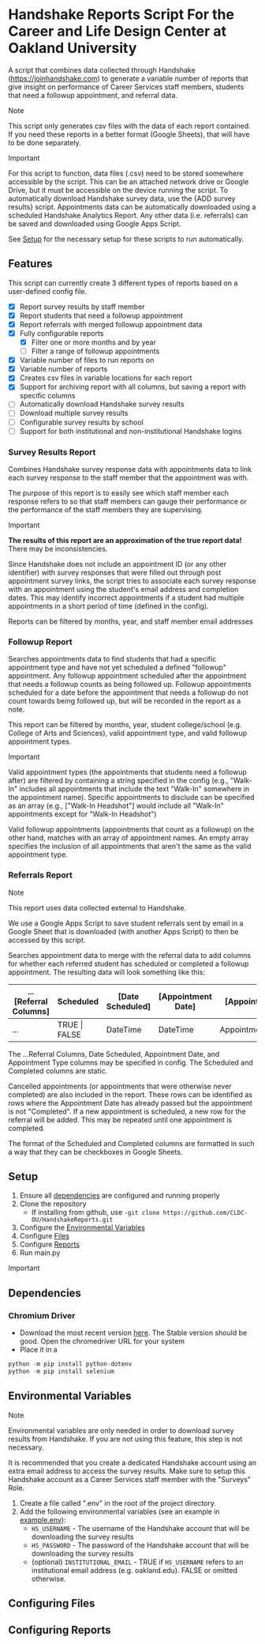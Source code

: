 # Handshake Reports Script For the Career and Life Design Center at Oakland University

A script that combines data collected through Handshake (https://joinhandshake.com) to generate a variable number of reports that give insight on performance of Career Services staff members, students that need a followup appointment, and referral data.

> [!NOTE]
>
> This script only generates csv files with the data of each report contained. If you need these reports in a better format (Google Sheets), that will have to be done separately.

> [!IMPORTANT]
>
> For this script to function, data files (.csv) need to be stored somewhere accessible by the script. This can be an attached network drive or Google Drive, but it must be accessible on the device running the script. To automatically download Handshake survey data, use the {ADD survey results} script. Appointments data can be automatically downloaded using a scheduled Handshake Analytics Report. Any other data (i.e. referrals) can be saved and downloaded using Google Apps Script.

See [Setup](#setup) for the necessary setup for these scripts to run automatically.

## Features

This script can currently create 3 different types of reports based on a user-defined config file.

- [x] Report survey results by staff member
- [x] Report students that need a followup appointment
- [x] Report referrals with merged followup appointment data
- [x] Fully configurable reports
  - [x] Filter one or more months and by year
  - [ ] Filter a range of followup appointments
- [x] Variable number of files to run reports on
- [x] Variable number of reports
- [x] Creates csv files in variable locations for each report
- [x] Support for archiving report with all columns, but saving a report with specific columns
- [ ] Automatically download Handshake survey results
- [ ] Download multiple survey results
- [ ] Configurable survey results by school
- [ ] Support for both institutional and non-institutional Handshake logins

### Survey Results Report

Combines Handshake survey response data with appointments data to link each survey response to the staff member that the appointment was with.

The purpose of this report is to easily see which staff member each response refers to so that staff members can gauge their performance or the performance of the staff members they are supervising.

> [!IMPORTANT]
>
> **The results of this report are an approximation of the true report data!** There may be inconsistencies.
>
> Since Handshake does not include an appointment ID (or any other identifier) with survey responses that were filled out through post appointment survey links, the script tries to associate each survey response with an appointment using the student's email address and completion dates. This may identify incorrect appointments if a student had multiple appointments in a short period of time (defined in the config).

Reports can be filtered by months, year, and staff member email addresses

### Followup Report

Searches appointments data to find students that had a specific appointment type and have not yet scheduled a defined "followup" appointment. Any followup appointment scheduled after the appointment that needs a followup counts as being followed up. Followup appointments scheduled for a date before the appointment that needs a followup do not count towards being followed up, but will be recorded in the report as a note.

This report can be filtered by months, year, student college/school (e.g. College of Arts and Sciences), valid appointment type, and valid followup appointment types.

> [!IMPORTANT]
>
> Valid appointment types (the appointments that students need a followup after)
> are filtered by containing a string specified in the config (e.g., "Walk-In" includes all appointments that include the text "Walk-In" somewhere in the appointment name). Specific appointments to disclude can be specified as an array (e.g., ["Walk-In Headshot"] would include all "Walk-In" appointments except for "Walk-In Headshot")
>
> Valid followup appointments (appointments that count as a followup) on the other hand, matches with an array of appointment names. An empty array specifies the inclusion of all appointments that aren't the same as the valid appointment type.

### Referrals Report

> [!NOTE]
>
> This report uses data collected external to Handshake.
>
> We use a Google Apps Script to save student referrals sent by email in a Google Sheet that is downloaded (with another Apps Script) to then be accessed by this script.

Searches appointment data to merge with the referral data to add columns for whether each referred student has scheduled or completed a followup appointment. The resulting data will look something like this:

| ...[Referral Columns] | Scheduled     | [Date Scheduled] | [Appointment Date] | [Appointment Type]  | Completed     |
| --------------------- | ------------- | ---------------- | ------------------ | ------------------- | ------------- |
| ...                   | TRUE \| FALSE | DateTime         | DateTime           | AppointmentTypeName | TRUE \| FALSE |

The ...Referral Columns, Date Scheduled, Appointment Date, and Appointment Type columns may be specified in config. The Scheduled and Completed columns are static.

Cancelled appointments (or appointments that were otherwise never completed) are also included in the report. These rows can be identified as rows where the Appointment Date has already passed but the appointment is not "Completed". If a new appointment is scheduled, a new row for the referral will be added. This may be repeated until one appointment is completed.

The format of the Scheduled and Completed columns are formatted in such a way that they can be checkboxes in Google Sheets.

## Setup

1. Ensure all [dependencies](#dependencies) are configured and running properly
2. Clone the repository
   - If installing from github, use `-git clone https://github.com/CLDC-OU/HandshakeReports.git`
3. Configure the [Environmental Variables](#environmental-variables)
4. Configure [Files](#configuring-files)
5. Configure [Reports](#configuring-reports)
6. Run main.py

> [!IMPORTANT]

## Dependencies

### Chromium Driver
- Download the most recent version [here](https://googlechromelabs.github.io/chrome-for-testing/). The Stable version should be good. Open the chromedriver URL for your system
- Place it in a 

```python
python -m pip install python-dotenv
python -m pip install selenium
```

## Environmental Variables

> [!NOTE]
>
> Environmental variables are only needed in order to download survey results from Handshake. If you are not using this feature, this step is not necessary.

It is recommended that you create a dedicated Handshake account using an extra email address to access the survey results. Make sure to setup this Handshake account as a Career Services staff member with the "Surveys" Role.

1. Create a file called ".env" in the root of the project directory.
2. Add the following environmental variables (see an example in [example.env](example.env)):
   - `HS_USERNAME` - The username of the Handshake account that will be downloading the survey results
   - `HS_PASSWORD` - The password of the Handshake account that will be downloading the survey results
   - (optional) `INSTITUTIONAL_EMAIL` - TRUE if `HS_USERNAME` refers to an institutional email address (e.g. oakland.edu). FALSE or omitted otherwise.

## Configuring Files

## Configuring Reports

